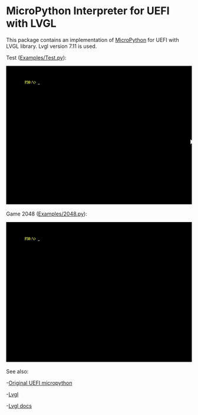 # MicroPython Interpreter for UEFI with LVGL

This package contains an implementation of [MicroPython](https://github.com/micropython) for UEFI with LVGL library. 
Lvgl version 7.11 is used. 

Test ([Examples/Test.py](Examples/Test.py)):

![GIF Video of demo](Media/Test.gif)

Game 2048 ([Examples/2048.py](Examples/2048.py)):

![GIF Video of demo](Media/2048.gif)

See also:

-[Original UEFI micropython](https://github.com/tianocore/edk2-staging/tree/MicroPythonTestFramework/MicroPythonPkg)

-[Lvgl](https://lvgl.io/)

-[Lvgl docs](https://docs.lvgl.io/7.11/)


